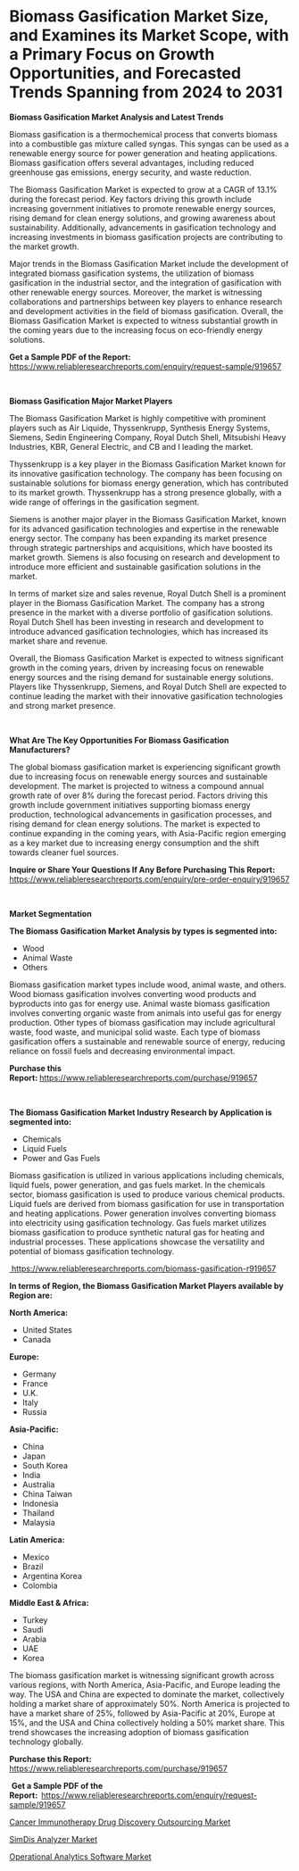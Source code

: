 <p><h1>Biomass Gasification Market Size, and Examines its Market Scope, with a Primary Focus on Growth Opportunities, and Forecasted Trends Spanning from 2024 to 2031</h1></p><p><strong>Biomass Gasification Market Analysis and Latest Trends</strong></p>
<p><p>Biomass gasification is a thermochemical process that converts biomass into a combustible gas mixture called syngas. This syngas can be used as a renewable energy source for power generation and heating applications. Biomass gasification offers several advantages, including reduced greenhouse gas emissions, energy security, and waste reduction.</p><p>The Biomass Gasification Market is expected to grow at a CAGR of 13.1% during the forecast period. Key factors driving this growth include increasing government initiatives to promote renewable energy sources, rising demand for clean energy solutions, and growing awareness about sustainability. Additionally, advancements in gasification technology and increasing investments in biomass gasification projects are contributing to the market growth.</p><p>Major trends in the Biomass Gasification Market include the development of integrated biomass gasification systems, the utilization of biomass gasification in the industrial sector, and the integration of gasification with other renewable energy sources. Moreover, the market is witnessing collaborations and partnerships between key players to enhance research and development activities in the field of biomass gasification. Overall, the Biomass Gasification Market is expected to witness substantial growth in the coming years due to the increasing focus on eco-friendly energy solutions.</p></p>
<p><strong>Get a Sample PDF of the Report:&nbsp;</strong> <a href="https://www.reliableresearchreports.com/enquiry/request-sample/919657">https://www.reliableresearchreports.com/enquiry/request-sample/919657</a></p>
<p>&nbsp;</p>
<p><strong>Biomass Gasification Major Market Players</strong></p>
<p><p>The Biomass Gasification Market is highly competitive with prominent players such as Air Liquide, Thyssenkrupp, Synthesis Energy Systems, Siemens, Sedin Engineering Company, Royal Dutch Shell, Mitsubishi Heavy Industries, KBR, General Electric, and CB and I leading the market. </p><p>Thyssenkrupp is a key player in the Biomass Gasification Market known for its innovative gasification technology. The company has been focusing on sustainable solutions for biomass energy generation, which has contributed to its market growth. Thyssenkrupp has a strong presence globally, with a wide range of offerings in the gasification segment.</p><p>Siemens is another major player in the Biomass Gasification Market, known for its advanced gasification technologies and expertise in the renewable energy sector. The company has been expanding its market presence through strategic partnerships and acquisitions, which have boosted its market growth. Siemens is also focusing on research and development to introduce more efficient and sustainable gasification solutions in the market.</p><p>In terms of market size and sales revenue, Royal Dutch Shell is a prominent player in the Biomass Gasification Market. The company has a strong presence in the market with a diverse portfolio of gasification solutions. Royal Dutch Shell has been investing in research and development to introduce advanced gasification technologies, which has increased its market share and revenue.</p><p>Overall, the Biomass Gasification Market is expected to witness significant growth in the coming years, driven by increasing focus on renewable energy sources and the rising demand for sustainable energy solutions. Players like Thyssenkrupp, Siemens, and Royal Dutch Shell are expected to continue leading the market with their innovative gasification technologies and strong market presence.</p></p>
<p>&nbsp;</p>
<p><strong>What Are The Key Opportunities For Biomass Gasification Manufacturers?</strong></p>
<p><p>The global biomass gasification market is experiencing significant growth due to increasing focus on renewable energy sources and sustainable development. The market is projected to witness a compound annual growth rate of over 8% during the forecast period. Factors driving this growth include government initiatives supporting biomass energy production, technological advancements in gasification processes, and rising demand for clean energy solutions. The market is expected to continue expanding in the coming years, with Asia-Pacific region emerging as a key market due to increasing energy consumption and the shift towards cleaner fuel sources.</p></p>
<p><strong>Inquire or Share Your Questions If Any Before Purchasing This Report:</strong> <a href="https://www.reliableresearchreports.com/enquiry/pre-order-enquiry/919657">https://www.reliableresearchreports.com/enquiry/pre-order-enquiry/919657</a></p>
<p>&nbsp;</p>
<p><strong>Market Segmentation</strong></p>
<p><strong>The Biomass Gasification Market Analysis by types is segmented into:</strong></p>
<p><ul><li>Wood</li><li>Animal Waste</li><li>Others</li></ul></p>
<p><p>Biomass gasification market types include wood, animal waste, and others. Wood biomass gasification involves converting wood products and byproducts into gas for energy use. Animal waste biomass gasification involves converting organic waste from animals into useful gas for energy production. Other types of biomass gasification may include agricultural waste, food waste, and municipal solid waste. Each type of biomass gasification offers a sustainable and renewable source of energy, reducing reliance on fossil fuels and decreasing environmental impact.</p></p>
<p><strong>Purchase this Report:&nbsp;</strong><a href="https://www.reliableresearchreports.com/purchase/919657">https://www.reliableresearchreports.com/purchase/919657</a></p>
<p>&nbsp;</p>
<p><strong>The Biomass Gasification Market Industry Research by Application is segmented into:</strong></p>
<p><ul><li>Chemicals</li><li>Liquid Fuels</li><li>Power and Gas Fuels</li></ul></p>
<p><p>Biomass gasification is utilized in various applications including chemicals, liquid fuels, power generation, and gas fuels market. In the chemicals sector, biomass gasification is used to produce various chemical products. Liquid fuels are derived from biomass gasification for use in transportation and heating applications. Power generation involves converting biomass into electricity using gasification technology. Gas fuels market utilizes biomass gasification to produce synthetic natural gas for heating and industrial processes. These applications showcase the versatility and potential of biomass gasification technology.</p></p>
<p><a href="https://www.reliableresearchreports.com/biomass-gasification-r919657">&nbsp;https://www.reliableresearchreports.com/biomass-gasification-r919657</a></p>
<p><strong>In terms of Region, the Biomass Gasification Market Players available by Region are:</strong></p>
<p>
    <p> <strong> North America: </strong>
        <ul>
            <li>United States</li>
            <li>Canada</li>
        </ul>
        </p> 
    <p> <strong> Europe: </strong>
        <ul>
            <li>Germany</li>
            <li>France</li>
            <li>U.K.</li>
            <li>Italy</li>
            <li>Russia</li>
        </ul>
        </p> 
    <p> <strong> Asia-Pacific: </strong>
        <ul>
            <li>China</li>
            <li>Japan</li>
            <li>South Korea</li>
            <li>India</li>
            <li>Australia</li>
            <li>China Taiwan</li>
            <li>Indonesia</li>
            <li>Thailand</li>
            <li>Malaysia</li>
        </ul>
        </p> 
    <p> <strong> Latin America: </strong>
        <ul>
            <li>Mexico</li>
            <li>Brazil</li>
            <li>Argentina Korea</li>
            <li>Colombia</li>
        </ul>
        </p> 
    <p> <strong> Middle East & Africa: </strong>
        <ul>
            <li>Turkey</li>
            <li>Saudi</li>
            <li>Arabia</li>
            <li>UAE</li>
            <li>Korea</li>
        </ul>
    </p>
    </p>
<p><p>The biomass gasification market is witnessing significant growth across various regions, with North America, Asia-Pacific, and Europe leading the way. The USA and China are expected to dominate the market, collectively holding a market share of approximately 50%. North America is projected to have a market share of 25%, followed by Asia-Pacific at 20%, Europe at 15%, and the USA and China collectively holding a 50% market share. This trend showcases the increasing adoption of biomass gasification technology globally.</p></p>
<p><strong>Purchase this Report: </strong><a href="https://www.reliableresearchreports.com/purchase/919657">https://www.reliableresearchreports.com/purchase/919657</a></p>
<p>&nbsp;<strong>Get a Sample PDF of the Report:&nbsp;&nbsp;</strong><a href="https://www.reliableresearchreports.com/enquiry/request-sample/919657">https://www.reliableresearchreports.com/enquiry/request-sample/919657</a></p>
<p><strong></strong></p>
<p><p><a href="https://www.linkedin.com/pulse/cancer-immunotherapy-drug-discovery-outsourcing-market-size-n0hse">Cancer Immunotherapy Drug Discovery Outsourcing Market</a></p><p><a href="https://www.linkedin.com/pulse/simdis-analyzer-market-competitive-analysis-trends-forecast-2031-ceduf">SimDis Analyzer Market</a></p><p><a href="https://www.linkedin.com/pulse/operational-analytics-software-market-size-cagr-trends-2024-2030-hipje">Operational Analytics Software Market</a></p></p>